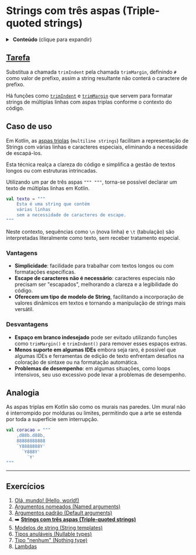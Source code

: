 # Strings com três aspas (Triple-quoted strings)

<details>
<summary>&nbsp;<b>Conteúdo</b> (clique para expandir)</summary>

<p></p>

<!-- TOC -->

* [Strings com três aspas (Triple-quoted strings)](#strings-com-três-aspas-triple-quoted-strings)
    * [Tarefa](#tarefa)
    * [Caso de uso](#caso-de-uso)
        * [Vantagens](#vantagens)
        * [Desvantagens](#desvantagens)
    * [Analogia](#analogia)
    * [Exercícios](#exercícios)

<!-- TOC -->

</details>

## [Tarefa](https://play.kotlinlang.org/koans/Introduction/Triple-quoted%20strings/Task.kt)

Substitua a chamada `trimIndent` pela chamada `trimMargin`, definindo `#` como valor de prefixo, assim a string resultante não
conterá o caractere de prefixo.

Há funções como [`trimIndent`](https://kotlinlang.org/api/latest/jvm/stdlib/kotlin.text/trim-indent.html)
e [`trimMargin`](https://kotlinlang.org/api/latest/jvm/stdlib/kotlin.text/trim-margin.html) que servem para formatar strings de múltiplas
linhas com aspas triplas conforme o contexto do código.

## Caso de uso

Em Kotlin, as [aspas triplas](https://kotlinlang.org/docs/strings.html#multiline-strings) (`multiline strings`)  facilitam a representação
de Strings com várias linhas e caracteres especiais, eliminando a necessidade de escapá-los.

Esta técnica realça a clareza do código e simplifica a gestão de textos longos ou com estruturas intrincadas.

Utilizando um par de três aspas `""" """`, torna-se possível declarar um texto de múltiplas linhas em Kotlin.

```kotlin
val texto = """
    Esta é uma string que contém
    várias linhas
    sem a necessidade de caracteres de escape.
"""
```

Neste contexto, sequências como `\n` (nova linha) e `\t` (tabulação) são interpretadas literalmente como texto, sem receber tratamento
especial.

### Vantagens

- **Simplicidade**: facilidade para trabalhar com textos longos ou com formatações específicas.
- **Escape de caracteres não é necessário**: caracteres especiais não precisam ser "escapados", melhorando a clareza e a legibilidade do
  código.
- **Oferecem um tipo de modelo de String**, facilitando a incorporação de valores dinâmicos em textos e tornando a manipulação de strings
  mais versátil.

### Desvantagens

- **Espaço em branco indesejado** pode ser evitado utilizando funções como `trimMargin()` e `trimIndent()` para remover esses espaços
  extras.
- **Menos suporte em algumas IDEs** embora seja raro, é possível que algumas IDEs e ferramentas de edição de texto enfrentam desafios
  na coloração de sintaxe ou na formatação automática.
- **Problemas de desempenho**: em algumas situações, como loops intensivos, seu uso excessivo pode levar a problemas de desempenho.

## Analogia

As aspas triplas em Kotlin são como os murais nas paredes. Um mural não é interrompido por molduras ou limites, permitindo que
a arte se estenda por toda a superfície sem interrupção.

```kotlin
val coracao = """
    ,d88b.d88b,
    88888888888
    `Y8888888Y'
      `Y888Y'  
        `Y'    
"""
```

---

## Exercícios

1. [Olá, mundo! (Hello, world!)](https://github.com/rsicarelli/kotlin-koans-edu-br/blob/main/koans/src/commonMain/kotlin/com/rsicarelli/koansbr/introduction/helloWorld/README.md)
2. [Argumentos nomeados (Named arguments)](https://github.com/rsicarelli/kotlin-koans-edu-br/blob/main/koans/src/commonMain/kotlin/com/rsicarelli/koansbr/introduction/namedArguments/README.md)
3. [Argumentos padrão (Default arguments)](https://github.com/rsicarelli/kotlin-koans-edu-br/blob/main/koans/src/commonMain/kotlin/com/rsicarelli/koansbr/introduction/defaultArguments/README.md)
4. ➡️ **[Strings com três aspas (Triple-quoted strings)](
   https://github.com/rsicarelli/kotlin-koans-edu-br/blob/main/koans/src/commonMain/kotlin/com/rsicarelli/koansbr/introduction/tripleQuotedStrings/README.md
   )**
5. [Modelos de string (String templates)](https://github.com/rsicarelli/kotlin-koans-edu-br/blob/main/koans/src/commonMain/kotlin/com/rsicarelli/koansbr/introduction/stringTemplates/README.md)
6. [Tipos anuláveis (Nullable types)](https://github.com/rsicarelli/kotlin-koans-edu-br/blob/main/koans/src/commonMain/kotlin/com/rsicarelli/koansbr/introduction/nullableTypes/README.md)
7. [Tipo "nenhum" (Nothing type)](https://github.com/rsicarelli/kotlin-koans-edu-br/blob/main/koans/src/commonMain/kotlin/com/rsicarelli/koansbr/introduction/nothingType/README.md)
8. [Lambdas](https://github.com/rsicarelli/kotlin-koans-edu-br/blob/main/koans/src/commonMain/kotlin/com/rsicarelli/koansbr/introduction/lambdas/README.md)
